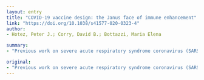 ```yaml
---
layout: entry
title: "COVID-19 vaccine design: the Janus face of immune enhancement"
link: "https://doi.org/10.1038/s41577-020-0323-4"
author:
- Hotez, Peter J.; Corry, David B.; Bottazzi, Maria Elena

summary:
- "Previous work on severe acute respiratory syndrome coronavirus (SARS-CoV) vaccines identified cellular immunopathology and antibody-dependent enhancement as potential safety issues. We discuss the implications of these findings for COVID-19 vaccine development and our approach to optimizing for safety and efficacy. Previous work identified antibodies-dependent improvements as potential risks. The findings are based on previous work on SARS-coV vaccines."

original:
- "Previous work on severe acute respiratory syndrome coronavirus (SARS-CoV) vaccines identified cellular immunopathology and antibody-dependent enhancement as potential safety issues. We discuss the implications of these findings for COVID-19 vaccine development and our approach to optimizing for safety and efficacy."
---
```


